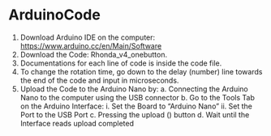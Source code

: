 # ArduinoCode
1)	Download Arduino IDE on the computer: https://www.arduino.cc/en/Main/Software
2)	Download the Code: Rhonda_v4_onebutton.
3)	Documentations for each line of code is inside the code file.
4)	To change the rotation time, go down to the delay (number) line towards the end of the code and input in microseconds.
5)	Upload the Code to the Arduino Nano by:
  a.	Connecting the Arduino Nano to the computer using the USB connector
  b.	Go to the Tools Tab on the Arduino Interface:
    i.	Set the Board to “Arduino Nano”
    ii.	Set the Port to the USB Port
  c.	Pressing the upload ()  button
  d.	Wait until the Interface reads upload completed
